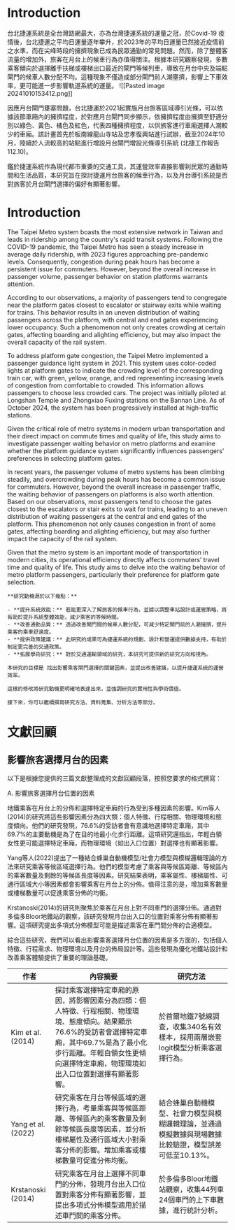 # Introduction

台北捷運系統是全台灣路網最大，亦為台灣捷運系統的運量之冠，於Covid-19 疫情後，台北捷運之平均日運量逐年攀升，於2023年的平均日運量已然接近疫情前之水準，而在尖峰時段的擁擠現象已成為民眾通勤的常見問題。然而，除了整體客流量的增加外，旅客在月台上的候車行為亦值得關注。根據本研究觀察發現，多數乘客傾向於選擇離手扶梯或樓梯出口最近的閘門等候列車，導致在月台中央及端點閘門的候車人數分配不均。這種現象不僅造成部分閘門前人潮壅擠，影響上下車效率，更可能進一步影響軌道系統的運量。
![[Pasted image 20241010153412.png]]

因應月台閘門壅塞問題，台北捷運於2021起實施月台旅客區域導引光條，可以依據該節車廂內的擁擠程度，於對應月台閘門同步顯示，依擁擠程度由擁擠至舒適分別以綠色、黃色、橘色及紅色，代表四種擁擠程度，以供旅客進行車廂選擇人潮較少的車廂。該計畫首先於板南線龍山寺站及忠孝復興站進行試辦，截至2024年10月，陸續於人流較高的站點進行增設月台閘門增設光條導引系統 (北捷工作報告 112.10)。

鑑於捷運系統作為現代都市重要的交通工具，其運營效率直接影響到民眾的通勤時間和生活品質，本研究旨在探討捷運月台旅客的候車行為，以及月台導引系統是否對旅客於月台閘門選擇的偏好有顯著影響。


# Introduction

The Taipei Metro system boasts the most extensive network in Taiwan and leads in ridership among the country's rapid transit systems. Following the COVID-19 pandemic, the Taipei Metro has seen a steady increase in average daily ridership, with 2023 figures approaching pre-pandemic levels. Consequently, congestion during peak hours has become a persistent issue for commuters. However, beyond the overall increase in passenger volume, passenger behavior on station platforms warrants attention.

According to our observations, a majority of passengers tend to congregate near the platform gates closest to escalator or stairway exits while waiting for trains. This behavior results in an uneven distribution of waiting passengers across the platform, with central and end gates experiencing lower occupancy. Such a phenomenon not only creates crowding at certain gates, affecting boarding and alighting efficiency, but may also impact the overall capacity of the rail system.

To address platform gate congestion, the Taipei Metro implemented a passenger guidance light system in 2021. This system uses color-coded lights at platform gates to indicate the crowding level of the corresponding train car, with green, yellow, orange, and red representing increasing levels of congestion from comfortable to crowded. This information allows passengers to choose less crowded cars. The project was initially piloted at Longshan Temple and Zhongxiao Fuxing stations on the Bannan Line. As of October 2024, the system has been progressively installed at high-traffic stations.

Given the critical role of metro systems in modern urban transportation and their direct impact on commute times and quality of life, this study aims to investigate passenger waiting behavior on metro platforms and examine whether the platform guidance system significantly influences passengers' preferences in selecting platform gates.












In recent years, the passenger volume of metro systems has been climbing steadily, and overcrowding during peak hours has become a common issue for commuters. However, beyond the overall increase in passenger traffic, the waiting behavior of passengers on platforms is also worth attention. Based on our observations, most passengers tend to choose the gates closest to the escalators or stair exits to wait for trains, leading to an uneven distribution of waiting passengers at the central and end gates of the platform. This phenomenon not only causes congestion in front of some gates, affecting boarding and alighting efficiency, but may also further impact the capacity of the rail system.

Given that the metro system is an important mode of transportation in modern cities, its operational efficiency directly affects commuters’ travel time and quality of life. This study aims to delve into the waiting behavior of metro platform passengers, particularly their preference for platform gate selection.



	**研究動機源於以下幾點：**
	
	- **提升系統效能：** 若能更深入了解旅客的候車行為，並據以調整車站設計或運營策略，將有助於提升系統整體效能，減少乘客的等候時間。
	- **改善通勤品質：** 透過改善閘門間的候車人數分配，可減少特定閘門前的人潮擁擠，提升乘客的乘車舒適度。
	- **提供政策建議：** 此研究的成果可為捷運系統的規劃、設計和營運提供數據支持，有助於制定更完善的交通政策。
	- **拓展學術研究：** 對於交通運輸領域的研究，本研究可提供新的研究方向和視角。
	
	本研究的目標是 找出影響乘客閘門選擇的關鍵因素，並提出改善建議，以提升捷運系統的運營效率。
	
	這樣的修改將研究動機更明確地表達出來，並強調研究的實用性與學術價值。
	
	接下來，你可以繼續撰寫研究方法、資料蒐集、分析方法等部分。


# 文獻回顧

## 影響旅客選擇月台的因素
以下是根據您提供的三篇文獻整理成的文獻回顧段落，按照您要求的格式撰寫：

A. 影響旅客選擇月台位置的因素

地鐵乘客在月台上的分佈和選擇特定車廂的行為受到多種因素的影響。Kim等人(2014)的研究將這些影響因素分為四大類：個人特徵、行程相關、物理環境和態度傾向。他們的研究發現，76.6%的受訪者會有意識地選擇特定車廂，其中69.7%的主要動機是為了在目的地最小化步行距離。這項研究還指出，年輕白領女性更可能選擇特定車廂，而物理環境（如出入口位置）對選擇也有顯著影響。

Yang等人(2022)提出了一種結合蜂巢自動機模型/社會力模型與模糊邏輯理論的方法來研究乘客等候區域選擇行為。他們的模型考慮了乘客與等候區距離、等候區內的乘客數量及剩餘的等候區長度等因素。研究結果表明，乘客屬性、樓梯屬性、可通行區域大小等因素都會影響乘客在月台上的分佈。值得注意的是，增加乘客數量或樓梯數量可以促進乘客分佈的均衡。

Krstanoski(2014)的研究則聚焦於乘客在月台上對不同車門的選擇分佈。通過對多倫多Bloor地鐵站的觀察，該研究發現月台出入口的位置對乘客分佈有顯著影響。這項研究提出多項式分佈模型可能是描述乘客在車門間分佈的合適模型。

綜合這些研究，我們可以看出影響乘客選擇月台位置的因素是多方面的，包括個人特徵、行程需求、物理環境以及月台的佈局設計等。這些發現為優化地鐵站設計和改善乘客體驗提供了重要的理論基礎。

| 作者                 | 內容摘要                                                                                                                   | 研究方法                                                   |
| ------------------ | ---------------------------------------------------------------------------------------------------------------------- | ------------------------------------------------------ |
| Kim et al. (2014)  | 探討乘客選擇特定車廂的原因，將影響因素分為四類：個人特徵、行程相關、物理環境、態度傾向。結果顯示76.6%的受訪者會選擇特定車廂，其中69.7%是為了最小化步行距離。年輕白領女性更傾向選擇特定車廂，物理環境如出入口位置對選擇有顯著影響。 | 於首爾地鐵7號線調查，收集340名有效樣本，採用兩層嵌套logit模型分析乘客選擇行為。           |
| Yang et al. (2022) | 研究乘客在月台等候區域的選擇行為，考量乘客與等候區距離、等候區內的乘客數量及剩餘等候區長度等因素，並分析樓梯屬性及通行區域大小對乘客分佈的影響。增加乘客或樓梯數量可促進分佈均衡。                              | 結合蜂巢自動機模型、社會力模型與模糊邏輯理論，並通過模擬數據與現場數據比較驗證，模型誤差可低至10.13%。 |
| Krstanoski (2014)  | 研究乘客在月台上選擇不同車門的分佈，發現月台出入口位置對乘客分佈有顯著影響，並提出多項式分佈模型適用於描述車門間的乘客分佈。                                                         | 於多倫多Bloor地鐵站觀察，收集44列車24個車門的上下車數據，進行統計分析。               |